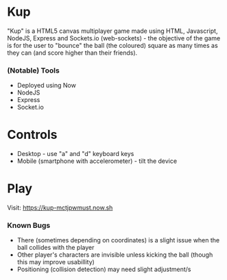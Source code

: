 # Kup 
"Kup" is a HTML5 canvas multiplayer game made using HTML, Javascript, NodeJS, Express and Sockets.io (web-sockets) - the objective of the game is for the user to "bounce" the ball (the coloured) square as many times as they can (and score higher than their friends). 

### (Notable) Tools 
* Deployed using Now 
* NodeJS 
* Express 
* Socket.io 

# Controls 
* Desktop - use "a" and "d" keyboard keys 
* Mobile (smartphone with accelerometer) - tilt the device 

# Play 
Visit: https://kup-mctjpwmust.now.sh 

### Known Bugs 
* There (sometimes depending on coordinates) is a slight issue when the ball collides with the player 
* Other player's characters are invisible unless kicking the ball (though this may improve usabillity) 
* Positioning (collision detection) may need slight adjustment/s 

